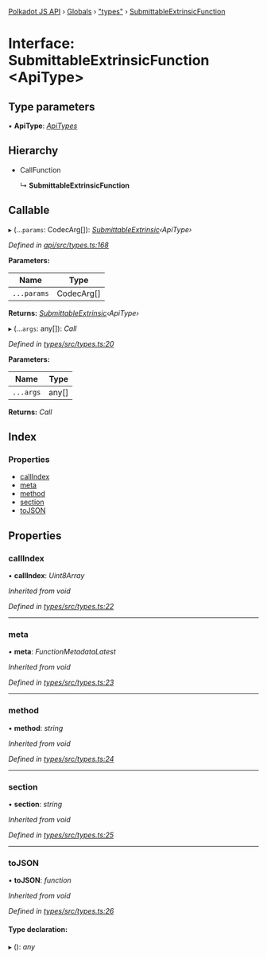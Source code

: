 [Polkadot JS API](../README.md) › [Globals](../globals.md) › ["types"](../modules/_types_.md) › [SubmittableExtrinsicFunction](_types_.submittableextrinsicfunction.md)

# Interface: SubmittableExtrinsicFunction <**ApiType**>

## Type parameters

▪ **ApiType**: *[ApiTypes](../modules/_types_.md#apitypes)*

## Hierarchy

* CallFunction

  ↳ **SubmittableExtrinsicFunction**

## Callable

▸ (...`params`: CodecArg[]): *[SubmittableExtrinsic](_submittable_types_.submittableextrinsic.md)‹ApiType›*

*Defined in [api/src/types.ts:168](https://github.com/polkadot-js/api/blob/da8ff51615/packages/api/src/types.ts#L168)*

**Parameters:**

Name | Type |
------ | ------ |
`...params` | CodecArg[] |

**Returns:** *[SubmittableExtrinsic](_submittable_types_.submittableextrinsic.md)‹ApiType›*

▸ (...`args`: any[]): *Call*

*Defined in [types/src/types.ts:20](https://github.com/polkadot-js/api/blob/da8ff51615/packages/types/src/types.ts#L20)*

**Parameters:**

Name | Type |
------ | ------ |
`...args` | any[] |

**Returns:** *Call*

## Index

### Properties

* [callIndex](_types_.submittableextrinsicfunction.md#callindex)
* [meta](_types_.submittableextrinsicfunction.md#meta)
* [method](_types_.submittableextrinsicfunction.md#method)
* [section](_types_.submittableextrinsicfunction.md#section)
* [toJSON](_types_.submittableextrinsicfunction.md#tojson)

## Properties

###  callIndex

• **callIndex**: *Uint8Array*

*Inherited from void*

*Defined in [types/src/types.ts:22](https://github.com/polkadot-js/api/blob/da8ff51615/packages/types/src/types.ts#L22)*

___

###  meta

• **meta**: *FunctionMetadataLatest*

*Inherited from void*

*Defined in [types/src/types.ts:23](https://github.com/polkadot-js/api/blob/da8ff51615/packages/types/src/types.ts#L23)*

___

###  method

• **method**: *string*

*Inherited from void*

*Defined in [types/src/types.ts:24](https://github.com/polkadot-js/api/blob/da8ff51615/packages/types/src/types.ts#L24)*

___

###  section

• **section**: *string*

*Inherited from void*

*Defined in [types/src/types.ts:25](https://github.com/polkadot-js/api/blob/da8ff51615/packages/types/src/types.ts#L25)*

___

###  toJSON

• **toJSON**: *function*

*Inherited from void*

*Defined in [types/src/types.ts:26](https://github.com/polkadot-js/api/blob/da8ff51615/packages/types/src/types.ts#L26)*

#### Type declaration:

▸ (): *any*
